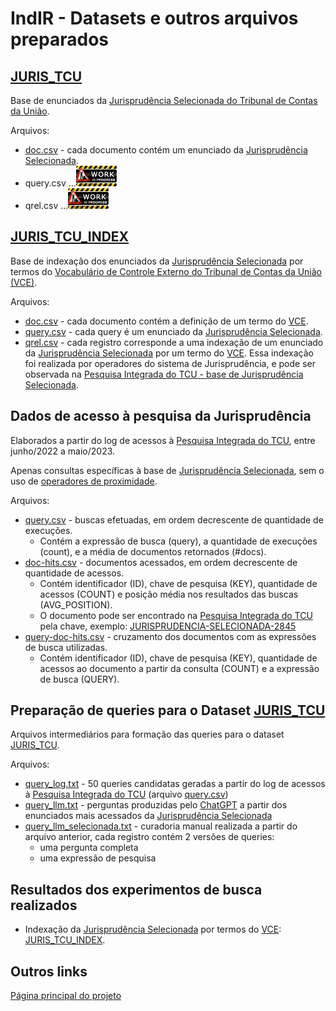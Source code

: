 # IndIR - Datasets e outros arquivos preparados

## [JURIS_TCU](/data/juris_tcu/)
Base de enunciados da [Jurisprudência Selecionada do Tribunal de Contas da União](https://portal.tcu.gov.br/jurisprudencia/).

Arquivos:
* [doc.csv](juris_tcu/doc.csv) - cada documento contém um enunciado da [Jurisprudência Selecionada](https://portal.tcu.gov.br/jurisprudencia/).
* query.csv  ...![WIP](../docs/image/work-in-progress-thumbnail.png)
* qrel.csv  ...![WIP](../docs/image/work-in-progress-thumbnail.png)

## [JURIS_TCU_INDEX](/data/juris_tcu_index/)
Base de indexação dos enunciados da [Jurisprudência Selecionada](https://portal.tcu.gov.br/jurisprudencia/) por termos do [Vocabulário de Controle Externo do Tribunal de Contas da União (VCE)](https://portal.tcu.gov.br/vocabulario-de-controle-externo-do-tribunal-de-contas-da-uniao-vce.htm).

Arquivos:
* [doc.csv](juris_tcu_index/doc.csv) - cada documento contém a definição de um termo do [VCE](https://portal.tcu.gov.br/vocabulario-de-controle-externo-do-tribunal-de-contas-da-uniao-vce.htm).
* [query.csv](data/juris_tcu_index/query.csv) - cada query é um enunciado da [Jurisprudência Selecionada](https://portal.tcu.gov.br/jurisprudencia/).
* [qrel.csv](data/juris_tcu_index/qrel.csv) - cada registro corresponde a uma indexação de um enunciado da [Jurisprudência Selecionada](https://portal.tcu.gov.br/jurisprudencia/) por um termo do [VCE](https://portal.tcu.gov.br/vocabulario-de-controle-externo-do-tribunal-de-contas-da-uniao-vce.htm). Essa indexação foi realizada por operadores do sistema de Jurisprudência, e pode ser observada na [Pesquisa Integrada do TCU - base de Jurisprudência Selecionada](https://pesquisa.apps.tcu.gov.br/pesquisa/jurisprudencia-selecionada).

## Dados de acesso à pesquisa da Jurisprudência
Elaborados a partir do log de acessos à [Pesquisa Integrada do TCU](https://pesquisa.apps.tcu.gov.br/), entre junho/2022 a maio/2023.

Apenas consultas específicas à base de [Jurisprudência Selecionada](https://pesquisa.apps.tcu.gov.br/pesquisa/jurisprudencia-selecionada), sem o uso de [operadores de proximidade](https://portal.tcu.gov.br/data/files/F4/F4/F0/B2/223648102DFE0FF7F18818A8/Manual_Resumido_Pesquisa_Jurisprudencia_TCU.pdf).

Arquivos:
* [query.csv](log_juris_tcu/query.csv) - buscas efetuadas, em ordem decrescente de quantidade de execuções.
  * Contém a expressão de busca (query), a quantidade de execuções (count), e a média de documentos retornados (#docs).
* [doc-hits.csv](log_juris_tcu/doc-hits.csv) - documentos acessados, em ordem decrescente de quantidade de acessos.
  * Contém identificador (ID), chave de pesquisa (KEY), quantidade de acessos (COUNT) e posição média nos resultados das buscas (AVG_POSITION).
  * O documento pode ser encontrado na [Pesquisa Integrada do TCU](https://pesquisa.apps.tcu.gov.br/) pela chave, exemplo: [JURISPRUDENCIA-SELECIONADA-2845](https://pesquisa.apps.tcu.gov.br/resultado/jurisprudencia-selecionada/JURISPRUDENCIA-SELECIONADA-2845.KEY)
* [query-doc-hits.csv](log_juris_tcu/query-doc-hits.csv) - cruzamento dos documentos com as expressões de busca utilizadas.
  * Contém identificador (ID), chave de pesquisa (KEY), quantidade de acessos ao documento a partir da consulta (COUNT) e a expressão de busca (QUERY).
  
## Preparação de queries para o Dataset [JURIS_TCU](/data/juris_tcu/)
Arquivos intermediários para formação das queries para o dataset [JURIS_TCU](/data/juris_tcu/).

Arquivos:
* [query_log.txt](log_juris_tcu/query_log.txt) - 50 queries candidatas geradas a partir do log de acessos à [Pesquisa Integrada do TCU](https://pesquisa.apps.tcu.gov.br/) (arquivo [query.csv](log_juris_tcu/query.csv))
* [query_llm.txt](log_juris_tcu/query_llm.txt) - perguntas produzidas pelo [ChatGPT](https://openai.com/chatgpt) a partir dos enunciados mais acessados da [Jurisprudência Selecionada](https://pesquisa.apps.tcu.gov.br/pesquisa/jurisprudencia-selecionada)
* [query_llm_selecionada.txt](log_juris_tcu/query_llm_selecionada.txt) - curadoria manual realizada a partir do arquivo anterior, cada registro contém 2 versões de queries:
  * uma pergunta completa
  * uma expressão de pesquisa

## Resultados dos experimentos de busca realizados
* Indexação da [Jurisprudência Selecionada](https://portal.tcu.gov.br/jurisprudencia/) por termos do [VCE](https://portal.tcu.gov.br/vocabulario-de-controle-externo-do-tribunal-de-contas-da-uniao-vce.htm): [JURIS_TCU_INDEX](/data/search/juris_tcu_index/).

## Outros links
[Página principal do projeto](/README.md)
